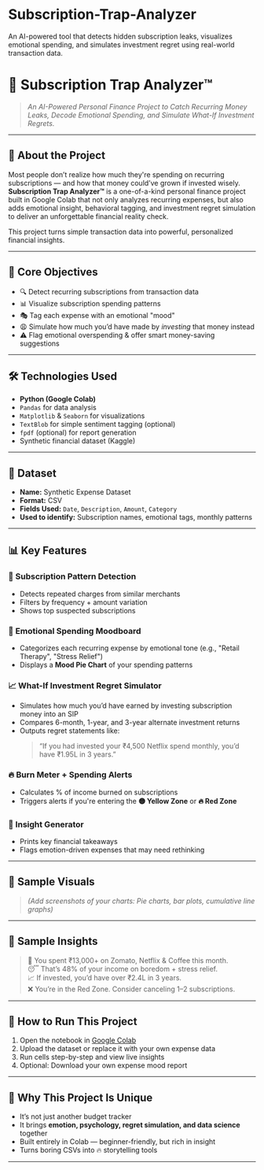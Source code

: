 # Subscription-Trap-Analyzer
An AI-powered tool that detects hidden subscription leaks, visualizes emotional spending, and simulates investment regret using real-world transaction data.

# 💸 Subscription Trap Analyzer™  

> *An AI-Powered Personal Finance Project to Catch Recurring Money Leaks, Decode Emotional Spending, and Simulate What-If Investment Regrets.*

---

## 📌 About the Project

Most people don’t realize how much they're spending on recurring subscriptions — and how that money could’ve grown if invested wisely. **Subscription Trap Analyzer™** is a one-of-a-kind personal finance project built in Google Colab that not only analyzes recurring expenses, but also adds emotional insight, behavioral tagging, and investment regret simulation to deliver an unforgettable financial reality check.

This project turns simple transaction data into powerful, personalized financial insights.

---

## 🎯 Core Objectives

- 🔍 Detect recurring subscriptions from transaction data
- 📊 Visualize subscription spending patterns
- 🎭 Tag each expense with an emotional "mood"
- 😩 Simulate how much you’d have made by *investing* that money instead
- ⚠️ Flag emotional overspending & offer smart money-saving suggestions

---

## 🛠️ Technologies Used

- **Python (Google Colab)**
- `Pandas` for data analysis
- `Matplotlib` & `Seaborn` for visualizations
- `TextBlob` for simple sentiment tagging (optional)
- `fpdf` (optional) for report generation
- Synthetic financial dataset (Kaggle)

---

## 📂 Dataset

- **Name:** Synthetic Expense Dataset  
- **Format:** CSV  
- **Fields Used:** `Date`, `Description`, `Amount`, `Category`  
- **Used to identify:** Subscription names, emotional tags, monthly patterns

---

## 📊 Key Features

### 🔁 Subscription Pattern Detection
- Detects repeated charges from similar merchants
- Filters by frequency + amount variation
- Shows top suspected subscriptions

### 🧠 Emotional Spending Moodboard
- Categorizes each recurring expense by emotional tone (e.g., "Retail Therapy", "Stress Relief")
- Displays a **Mood Pie Chart** of your spending patterns

### 📈 What-If Investment Regret Simulator
- Simulates how much you’d have earned by investing subscription money into an SIP
- Compares 6-month, 1-year, and 3-year alternate investment returns
- Outputs regret statements like:
  > “If you had invested your ₹4,500 Netflix spend monthly, you’d have ₹1.95L in 3 years.”

### 🔥 Burn Meter + Spending Alerts
- Calculates % of income burned on subscriptions
- Triggers alerts if you're entering the **🟡 Yellow Zone** or **🔥 Red Zone**

### 🧾 Insight Generator
- Prints key financial takeaways
- Flags emotion-driven expenses that may need rethinking

---

## 📸 Sample Visuals

> _(Add screenshots of your charts: Pie charts, bar plots, cumulative line graphs)_

---

## 🧠 Sample Insights

> 💸 You spent ₹13,000+ on Zomato, Netflix & Coffee this month.  
> 😴 That’s 48% of your income on boredom + stress relief.  
> 📈 If invested, you’d have over ₹2.4L in 3 years.  
> ❌ You’re in the Red Zone. Consider canceling 1–2 subscriptions.  

---

## 🚀 How to Run This Project

1. Open the notebook in [Google Colab](https://colab.research.google.com)
2. Upload the dataset or replace it with your own expense data
3. Run cells step-by-step and view live insights
4. Optional: Download your own expense mood report

---

## 📌 Why This Project Is Unique

- It’s not just another budget tracker
- It brings **emotion, psychology, regret simulation, and data science** together
- Built entirely in Colab — beginner-friendly, but rich in insight
- Turns boring CSVs into 🔥 storytelling tools

---



